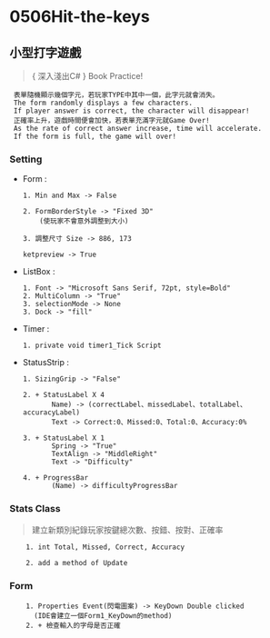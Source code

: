 # 0506Hit-the-keys

## 小型打字遊戲

> { 深入淺出C# }  Book Practice!


     表單隨機顯示幾個字元，若玩家TYPE中其中一個，此字元就會消失。
     The form randomly displays a few characters.
     If player answer is correct, the character will disappear!
     正確率上升，遊戲時間便會加快，若表單充滿字元就Game Over!
     As the rate of correct answer increase, time will accelerate.
     If the form is full, the game will over!


### Setting
-   Form :

        1. Min and Max -> False
        
        2. FormBorderStyle -> "Fixed 3D"
            (使玩家不會意外調整到大小)
            
        3. 調整尺寸 Size -> 886, 173
        
        ketpreview -> True
    
-   ListBox : 

        1. Font -> "Microsoft Sans Serif, 72pt, style=Bold"
        2. MultiColumn -> "True"
        3. selectionMode -> None
        3. Dock -> "fill"
    
-   Timer :

        1. private void timer1_Tick Script
    
-   StatusStrip :

        1. SizingGrip -> "False"

        2. + StatusLabel X 4 
               Name) -> (correctLabel、missedLabel、totalLabel、accuracyLabel) 
               Text -> Correct:0、Missed:0、Total:0、Accuracy:0% 
            
        3. + StatusLabel X 1
               Spring -> "True"
               TextAlign -> "MiddleRight"
               Text -> "Difficulty"

        4. + ProgressBar
               (Name) -> difficultyProgressBar

### Stats Class

> 建立新類別紀錄玩家按鍵總次數、按錯、按對、正確率

        1. int Total, Missed, Correct, Accuracy

        2. add a method of Update
            
### Form
        1. Properties Event(閃電圖案) -> KeyDown Double clicked
          (IDE會建立一個Form1_KeyDown的method)
        2. + 檢查輸入的字母是否正確
